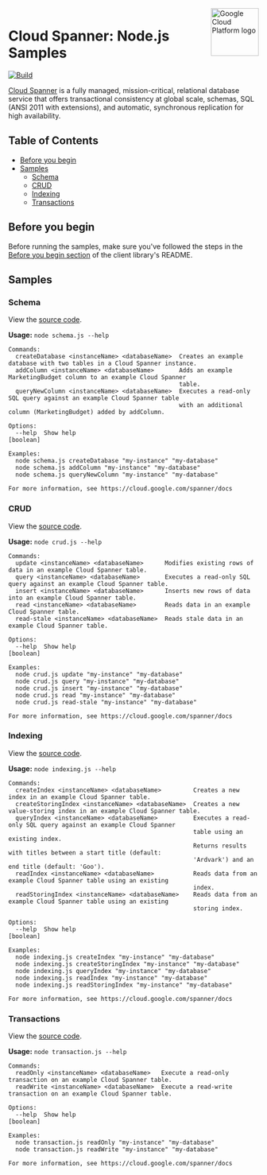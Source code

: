 <img src="https://avatars2.githubusercontent.com/u/2810941?v=3&s=96" alt="Google Cloud Platform logo" title="Google Cloud Platform" align="right" height="96" width="96"/>

# Cloud Spanner: Node.js Samples

[![Build](https://storage.googleapis.com/.svg)]()

[Cloud Spanner](https://cloud.google.com/spanner/docs/) is a fully managed, mission-critical, relational database service that offers transactional consistency at global scale, schemas, SQL (ANSI 2011 with extensions), and automatic, synchronous replication for high availability.

## Table of Contents

* [Before you begin](#before-you-begin)
* [Samples](#samples)
  * [Schema](#schema)
  * [CRUD](#crud)
  * [Indexing](#indexing)
  * [Transactions](#transactions)

## Before you begin

Before running the samples, make sure you've followed the steps in the
[Before you begin section](../README.md#before-you-begin) of the client
library's README.

## Samples

### Schema

View the [source code][schema_0_code].

__Usage:__ `node schema.js --help`

```
Commands:
  createDatabase <instanceName> <databaseName>  Creates an example database with two tables in a Cloud Spanner instance.
  addColumn <instanceName> <databaseName>       Adds an example MarketingBudget column to an example Cloud Spanner
                                                table.
  queryNewColumn <instanceName> <databaseName>  Executes a read-only SQL query against an example Cloud Spanner table
                                                with an additional column (MarketingBudget) added by addColumn.

Options:
  --help  Show help                                                                                            [boolean]

Examples:
  node schema.js createDatabase "my-instance" "my-database"
  node schema.js addColumn "my-instance" "my-database"
  node schema.js queryNewColumn "my-instance" "my-database"

For more information, see https://cloud.google.com/spanner/docs
```

[schema_0_docs]: https://cloud.google.com/spanner/docs
[schema_0_code]: schema.js

### CRUD

View the [source code][crud_1_code].

__Usage:__ `node crud.js --help`

```
Commands:
  update <instanceName> <databaseName>      Modifies existing rows of data in an example Cloud Spanner table.
  query <instanceName> <databaseName>       Executes a read-only SQL query against an example Cloud Spanner table.
  insert <instanceName> <databaseName>      Inserts new rows of data into an example Cloud Spanner table.
  read <instanceName> <databaseName>        Reads data in an example Cloud Spanner table.
  read-stale <instanceName> <databaseName>  Reads stale data in an example Cloud Spanner table.

Options:
  --help  Show help                                                                                            [boolean]

Examples:
  node crud.js update "my-instance" "my-database"
  node crud.js query "my-instance" "my-database"
  node crud.js insert "my-instance" "my-database"
  node crud.js read "my-instance" "my-database"
  node crud.js read-stale "my-instance" "my-database"

For more information, see https://cloud.google.com/spanner/docs
```

[crud_1_docs]: https://cloud.google.com/spanner/docs
[crud_1_code]: crud.js

### Indexing

View the [source code][indexing_2_code].

__Usage:__ `node indexing.js --help`

```
Commands:
  createIndex <instanceName> <databaseName>         Creates a new index in an example Cloud Spanner table.
  createStoringIndex <instanceName> <databaseName>  Creates a new value-storing index in an example Cloud Spanner table.
  queryIndex <instanceName> <databaseName>          Executes a read-only SQL query against an example Cloud Spanner
                                                    table using an existing index.
                                                    Returns results with titles between a start title (default:
                                                    'Ardvark') and an end title (default: 'Goo').
  readIndex <instanceName> <databaseName>           Reads data from an example Cloud Spanner table using an existing
                                                    index.
  readStoringIndex <instanceName> <databaseName>    Reads data from an example Cloud Spanner table using an existing
                                                    storing index.

Options:
  --help  Show help                                                                                            [boolean]

Examples:
  node indexing.js createIndex "my-instance" "my-database"
  node indexing.js createStoringIndex "my-instance" "my-database"
  node indexing.js queryIndex "my-instance" "my-database"
  node indexing.js readIndex "my-instance" "my-database"
  node indexing.js readStoringIndex "my-instance" "my-database"

For more information, see https://cloud.google.com/spanner/docs
```

[indexing_2_docs]: https://cloud.google.com/spanner/docs
[indexing_2_code]: indexing.js

### Transactions

View the [source code][transaction_3_code].

__Usage:__ `node transaction.js --help`

```
Commands:
  readOnly <instanceName> <databaseName>   Execute a read-only transaction on an example Cloud Spanner table.
  readWrite <instanceName> <databaseName>  Execute a read-write transaction on an example Cloud Spanner table.

Options:
  --help  Show help                                                                                            [boolean]

Examples:
  node transaction.js readOnly "my-instance" "my-database"
  node transaction.js readWrite "my-instance" "my-database"

For more information, see https://cloud.google.com/spanner/docs
```

[transaction_3_docs]: https://cloud.google.com/spanner/docs
[transaction_3_code]: transaction.js
